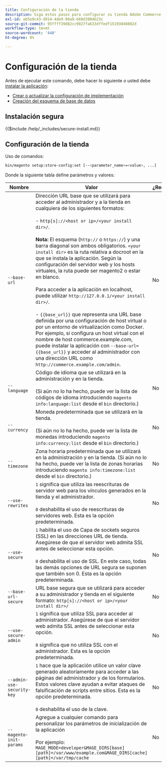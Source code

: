 ```yaml
---
title: Configuración de la tienda
description: Siga estos pasos para configurar su tienda Adobe Commerce o Magento Open Source.
exl-id: ab5e9c43-d914-4de9-98a9-b60d3984b23c
source-git-commit: 95ffff39d82cc9027fa633dffedf15193040802d
workflow-type: tm+mt
source-wordcount: '440'
ht-degree: 0%

---
```


# Configuración de la tienda

Antes de ejecutar este comando, debe hacer lo siguiente *o* usted debe [instalar la aplicación](../advanced.md):

* [Crear o actualizar la configuración de implementación](deployment.md)
* [Creación del esquema de base de datos](database.md)

## Instalación segura

{{$include /help/_includes/secure-install.md}}

## Configuración de la tienda

Uso de comandos:

```bash
bin/magento setup:store-config:set [--<parameter_name>=<value>, ...]
```

Donde la siguiente tabla define parámetros y valores:

| Nombre | Valor | ¿Requerido? |
|--- |--- |--- |
| `--base-url` | Dirección URL base que se utilizará para acceder al administrador y a la tienda en cualquiera de los siguientes formatos:<br><br>- `http[s]://<host or ip>/<your install dir>/`.<br><br>**Nota:** El esquema (`http://` o `https://`) y una barra diagonal son ambos obligatorios. `<your install dir>` es la ruta relativa a docroot en la que se instala la aplicación. Según la configuración del servidor web y los hosts virtuales, la ruta puede ser magento2 o estar en blanco.<br><br>Para acceder a la aplicación en localhost, puede utilizar `http://127.0.0.1/<your install dir>/`.<br><br>- `{{base_url}}` que representa una URL base definida por una configuración de host virtual o por un entorno de virtualización como Docker. Por ejemplo, si configura un host virtual con el nombre de host commerce.example.com, puede instalar la aplicación con `--base-url={{base_url}}` y acceder al administrador con una dirección URL como `http://commerce.example.com/admin`. | No |
| `--language` | Código de idioma que se utilizará en la administración y en la tienda.<br><br>(Si aún no lo ha hecho, puede ver la lista de códigos de idioma introduciendo `magento info:language:list` desde el `bin` directorio.) | No |
| `--currency` | Moneda predeterminada que se utilizará en la tienda. <br><br>(Si aún no lo ha hecho, puede ver la lista de monedas introduciendo `magento info:currency:list` desde el `bin` directorio.) | No |
| `--timezone` | Zona horaria predeterminada que se utilizará en la administración y en la tienda. (Si aún no lo ha hecho, puede ver la lista de zonas horarias introduciendo `magento info:timezone:list` desde el `bin` directorio.) | No |
| `--use-rewrites` | `1` significa que utiliza las reescrituras de servidor web para los vínculos generados en la tienda y el administrador.<br><br>`0` deshabilita el uso de reescrituras de servidores web. Esta es la opción predeterminada. | No |
| `--use-secure` | `1` habilita el uso de Capa de sockets seguros (SSL) en las direcciones URL de tienda. Asegúrese de que el servidor web admita SSL antes de seleccionar esta opción.<br><br>`0` deshabilita el uso de SSL. En este caso, todas las demás opciones de URL segura se suponen que también son 0. Esta es la opción predeterminada. | No |
| `--base-url-secure` | URL base segura que se utilizará para acceder a su administrador y tienda en el siguiente formato: `http[s]://<host or ip>/<your install dir>/` | No |
| `--use-secure-admin` | `1` significa que utiliza SSL para acceder al administrador. Asegúrese de que el servidor web admita SSL antes de seleccionar esta opción.<br><br>`0` significa que no utiliza SSL con el administrador. Esta es la opción predeterminada. | No |
| `--admin-use-security-key` | `1` hace que la aplicación utilice un valor clave generado aleatoriamente para acceder a las páginas del administrador y de los formularios. Estos valores clave ayudan a evitar ataques de falsificación de scripts entre sitios. Esta es la opción predeterminada.<br/><br/>`0` deshabilita el uso de la clave. | No |
| `--magento-init-params` | Agregue a cualquier comando para personalizar los parámetros de inicialización de la aplicación<br/><br/>Por ejemplo: `MAGE_MODE=developer&MAGE_DIRS[base][path]=/var/www/example.com&MAGE_DIRS[cache][path]=/var/tmp/cache` | No |
